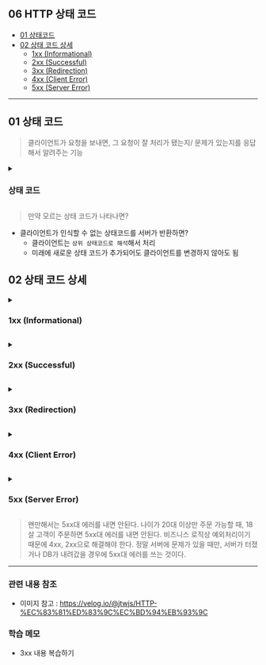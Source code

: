 ## 06 HTTP 상태 코드 ##
- [01 상태코드](#1)
- [02 상태 코드 상세](#2)
    - [1xx (Informational)](#2-1)
    - [2xx (Successful)](#2-2)
    - [3xx (Redirection)](#2-3)
    - [4xx (Client Error)](#2-4)
    - [5xx (Server Error)](#2-5)

---

<a name="1"></a>
## 01 상태 코드 ##

> 클라이언트가 요청을 보내면, 그 요청이 잘 처리가 됐는지/ 문제가 있는지를 응답해서 알려주는 기능

<details>
  <summary>
    <h3> 상태 코드 </h3>
  </summary>

- ``` 1xx (Informational) ```: 요청이 수신되어 처리 중(거이 사용되지 않음)
- ``` 2xx (Successful) ``` : 요청 정상 처리
- ``` 3xx (Redirection) ```: 요청을 완료하려면 추가 행동이 필요
- ``` 4xx (Client Error) ```: 클라이언트 오류, 잘못된 문법등으로 서버가 요청을 수행할 수 없음
- ``` 5xx (Server Error) ```: 서버 오류, 서버가 정상 요청을 처리하지 못함

</details>

> 만약 모르는 상태 코드가 나타나면?
- 클라이언트가 인식할 수 없는 상태코드를 서버가 반환하면?
    - 클라이언트는 ```상위 상태코드로 해석```해서 처리
    - 미래에 새로운 상태 코드가 추가되어도 클라이언트를 변경하지 않아도 됨

<a name="2"></a>
## 02 상태 코드 상세 ##

<a name="2-1"></a>
<details>
  <summary>
    <h3> 1xx (Informational) </h3>
  </summary>

- 요청이 서버에 수신되어 처리 중
- 이는 잘 사용되지 않는다

</details>

<a name="2-2"></a>
<details>
  <summary>
    <h3> 2xx (Successful) </h3>
  </summary>

- 성공
- 클라이언트에서 보낸 무언가가 잘 해결이 되었구나

```
- 200 OK
- 201 Creted
- 202 Accepted
- 204 No Content
```

- ```201 Creted```
    - 생성된 리소스는 응답의 Location 헤더 필드로 식별
    - ```Location: members/100```
- ```202 Accepted```
    - 요청이 접수되었으나 처리가 완료되지 않았음
    - 예) 요청 접수 후 서버에서는 1시간 있다가 배치를 하는 경우
- ```204 No Content```
    - 서버가 요청을 성공적으로 수행했지만, 응답 페이로드 본문에 보낼 데이터가 없음
    - 예) 웹 문서 편집기에서 save 버튼
    - save 버튼의 결과로 아무 내용이 없어도 된다
    - 결과 내용이 없어도 204 메시지(2xx)만으로 성공을 인식할 수 있다

</details>

<a name="2-3"></a>
<details>
  <summary>
    <h3> 3xx (Redirection) </h3>
  </summary>

> 요청을 완료하기 위해 유저 에이전트의 추가 조치 필요

```
- 300 Multiple Choices
- 301 Moved Permanently
- 302 Found
- 303 See Other
- 304 Not Modifiled
- 307 Temporary Redirect
- 308 Permanent Redirect
```

>
**"리다이렉션"은 무엇인가?**
- 웹 브라우저에는 3xx 응답의 결과에 Location 헤더가 있으면, 
- Location 위치로 자동 이동(리다이렉트)

<리다이렉션 종류>
- **영구 리다이렉션**
    - 특정 리소스의 URI가 영구적으로 이동
    - /members -> /users
    - /event  -> /new-event
- **일시 리다이렉션**
    - 일시적인 변경
    - 주문 완료 후 주문 내역 화면으로 이동
    - PGR: Post/Redirect/Get
- **특수 리다이렉션**
    - 결과 대신 캐시를 사용
>

- ```영구 리다이렉션```
    - 301, 308
    - 리소스 URL를 사용하지 않는다. 검색엔진 등에서도 변경 인지
    - **301 Moved Permanently**
        - 리다이렉트시 요청 메서드가 GET으로 변하고, 분문이 제거 될 수 있음(MAY)
    - **308 Permanent Redirect**
        - 301과 기능은 같음
        - 리다이렉트시 요청 메서드와 본문 유지(처음 POST를 보내면 리다이렉트)
- ```일시 리다이렉션``` 
    - 302, 307, 303
    - 리소스 URI가 일시적으로 변경
    - 영구적인 리다이렉션과 다르게 리다이렉션 됐다고 바꾸면 안된다. 
    - 다음에 어떻게 될지 모르기에 들어오는데로 받아야 한다.
    - 따라서 검색 엔진 등에서 URL을 변경하면 안된다.(실무에서 많이 사용)
    - **302 Found**
        - 리다이렉트시 요청 메서드가 GET으로 변하고, 분문이 제거 될 수 있음(MAY)
            - 영구 리다이렉션과 상황이 똑같다.
            - 처음에 스팩을 만들 때, 디테일하게 스팩이 안 적혀있다보니 브라우저에서 POST로 보내면 전부 GET으로 바꿔서 다시 리다이렉트를 하게 만들어서 307과 303이 나온 것이다.
    - **307 Temporary Redirect**
        - 302와 기능은 같음
        - 리다이렉트시 요청 [메서드]와 [본문] 유지(메서드를 변경하면 안된다. MUST NOT)
            - 예) POST는 POST, GET은 GET
    - **303 See Other**
        - 302와 기능은 같음
        - 리다이렉트시 요청 메서드가 GET으로 변경(명확하게 GET으로 변경)
> 302, 307, 303 모두 [GET으로 변경]한다. 하지만 실무에서 대부분 "302"를 사용한다.

---
### 특수 리다이렉션 ###
```
<일시적인 리다이렉션 - 예시> 
    PGR: Post/Redirect/Get 
        - POST로 주문 후에 웹 브라우저를 새로고침하면?
            - 새로고침은 [다시 요청]! "중복 주문" 될 수 있다!
        - [해결방법]
            - PRG 사용 전 : 
            클라이언트에서 "URL: /order" POST 요청을 보내면
            서버에서 해당 DB에서 주문데이터를 저장하고 처리
            서버에서 응답을 내려준다 "HTTP/1.1 200 OK"
            ‼️ 이 때 "새로고침"하면 위의 패턴이 그대로 돌면서 중복 주문!
            - PRG 사용 :
            * 이 문제는 서버에서 막아주는 방법도 있지만 클라이언트에서도 방지할 수 있다(클라이언트에서 방지하는 것이 사용자 경험으로는 더 좋다)
            1) POST로 주문 후에 주문 결과 화면을 GET 메서드로 리다이렉트
            2) 새로고침 해도 결과 화면을 GET으로 조회
            3) 중복 주문 대신에 결과 화면만 GET으로 다시 요청
```
> 이미 URL이 POST > GET으로 리다이렉트 됨. 결과 화면이 GET이니까 새로고침 해도 GET이 나오는 것이다. 결론적으로 결과화면만 보여주는 것이다.

![스크린샷 2022-05-31 오후 1 54 49](https://user-images.githubusercontent.com/96563289/171095690-c4de8f32-6cbf-4690-a075-7cc142f88bea.png)

</details>

<a name="2-4"></a>
<details>
  <summary>
    <h3> 4xx (Client Error) </h3>
  </summary>

- 클라이언트 오류
- 클라이언트 요청에 잘못된 문법 등으로 서버가 요청을 수행할 수 없음
- ‼️ 클라이언트가 이미 잘못된 요청, 데이터를 보내고 있기 때문에 똑같은 재시도는 실패함

- **400 Bad Request**
- **클라이언트가 잘못된 요청을 해서 서버가 요청을 처리할 수 없음**
    - 요청 구문, 메시지 등 오류
    - 클라이언트는 요청 내용을 다시 검토하고 보내야 한다
    - 예) 요청 파라미터가 잘못되거나, API 스펙이 맞지 않을 때
- **401 Unauthorized**
- **클라이언트가 해당 리소스에 대한 인증이 필요함**
    - 인증(Authentication) 되지 않음
    - 401 오류 발생시 응답에 WWW-Authenticate 헤더와 함께 인증 방법을 설명
    - 예) 로그인 안 됨.
- **403 Forbidden**
- **서버가 요청을 이해했지만 승인을 거부함**
    - 주로 인증 자격 증명은 있지만, 접근 권한이 불충분한 경우
    - 예) 일반 회원이 로그인은 했지만, 추가 권한이 필요한 admin 페이지에 접근하려 했을 때
- **404 Not Found** 
- **요청 리소스를 찾을 수 없음**
    - 요청 리소스가 서버에 없음
    - 또는 클라이언트가 권한이 부족한 리소스에 접근할 때 "해당 리소스를 숨기고 싶을 때" 

</details>

<a name="2-5"></a>
<details>
  <summary>
    <h3> 5xx (Server Error) </h3>
  </summary>
- 서버 오류
- 서버에 문제가 있기 때문에 재시도 하면 성공할 수도 있음(복구가 되거나 등등)

- **500 Internal Server Error**
- **서버 문제로 오류 발생, 애매하면 500 오류**
    - 서버 내부 문제로 오류 발생
    - 애매하면 500 오류
- **503 Service Unavailable**
- **서비스 이용 불가**
    - 서버가 일시적인 과부하 또는 예정된 작업으로 잠시 요청을 처리할 수 없음
    - Retry-After 헤더 필드로 얼마 뒤에 복구 되는지 보낼 수도 있음

</details>

> 왠만해서는 5xx대 에러를 내면 안된다. 
나이가 20대 이상만 주문 가능할 때, 18살 고객이 주문하면 5xx대 에러를 내면 안된다.
비즈니스 로직상 예외처리이기 때문에 4xx, 2xx으로 해결해야 한다.
정말 서버에 문제가 있을 때만, 서버가 터졌거나 DB가 내려갔을 경우에 5xx대 에러를 쓰는 것이다.


---
### 관련 내용 참조 ###
- 이미지 참고 : https://velog.io/@jtwjs/HTTP-%EC%83%81%ED%83%9C%EC%BD%94%EB%93%9C

### 학습 메모 ###
- 3xx 내용 복습하기
